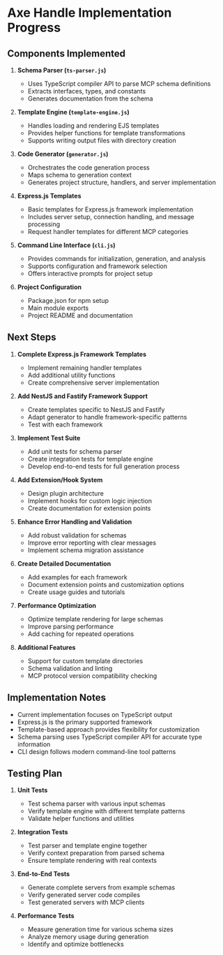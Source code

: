 # Axe Handle Implementation Progress

## Components Implemented

1. **Schema Parser (`ts-parser.js`)**
   - Uses TypeScript compiler API to parse MCP schema definitions
   - Extracts interfaces, types, and constants
   - Generates documentation from the schema

2. **Template Engine (`template-engine.js`)**
   - Handles loading and rendering EJS templates
   - Provides helper functions for template transformations
   - Supports writing output files with directory creation

3. **Code Generator (`generator.js`)**
   - Orchestrates the code generation process
   - Maps schema to generation context
   - Generates project structure, handlers, and server implementation

4. **Express.js Templates**
   - Basic templates for Express.js framework implementation
   - Includes server setup, connection handling, and message processing
   - Request handler templates for different MCP categories

5. **Command Line Interface (`cli.js`)**
   - Provides commands for initialization, generation, and analysis
   - Supports configuration and framework selection
   - Offers interactive prompts for project setup

6. **Project Configuration**
   - Package.json for npm setup
   - Main module exports
   - Project README and documentation

## Next Steps

1. **Complete Express.js Framework Templates**
   - Implement remaining handler templates
   - Add additional utility functions
   - Create comprehensive server implementation

2. **Add NestJS and Fastify Framework Support**
   - Create templates specific to NestJS and Fastify
   - Adapt generator to handle framework-specific patterns
   - Test with each framework

3. **Implement Test Suite**
   - Add unit tests for schema parser
   - Create integration tests for template engine
   - Develop end-to-end tests for full generation process

4. **Add Extension/Hook System**
   - Design plugin architecture
   - Implement hooks for custom logic injection
   - Create documentation for extension points

5. **Enhance Error Handling and Validation**
   - Add robust validation for schemas
   - Improve error reporting with clear messages
   - Implement schema migration assistance

6. **Create Detailed Documentation**
   - Add examples for each framework
   - Document extension points and customization options
   - Create usage guides and tutorials

7. **Performance Optimization**
   - Optimize template rendering for large schemas
   - Improve parsing performance
   - Add caching for repeated operations

8. **Additional Features**
   - Support for custom template directories
   - Schema validation and linting
   - MCP protocol version compatibility checking

## Implementation Notes

- Current implementation focuses on TypeScript output
- Express.js is the primary supported framework
- Template-based approach provides flexibility for customization
- Schema parsing uses TypeScript compiler API for accurate type information
- CLI design follows modern command-line tool patterns

## Testing Plan

1. **Unit Tests**
   - Test schema parser with various input schemas
   - Verify template engine with different template patterns
   - Validate helper functions and utilities

2. **Integration Tests**
   - Test parser and template engine together
   - Verify context preparation from parsed schema
   - Ensure template rendering with real contexts

3. **End-to-End Tests**
   - Generate complete servers from example schemas
   - Verify generated server code compiles
   - Test generated servers with MCP clients

4. **Performance Tests**
   - Measure generation time for various schema sizes
   - Analyze memory usage during generation
   - Identify and optimize bottlenecks
